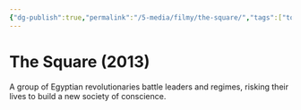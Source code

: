 ```yaml
---
{"dg-publish":true,"permalink":"/5-media/filmy/the-square/","tags":["to-watch","фильм","#Documentary","#Drama","#History"]}
---
```


# The Square (2013)
 
A group of Egyptian revolutionaries battle leaders and regimes, risking their lives to build a new society of conscience.

